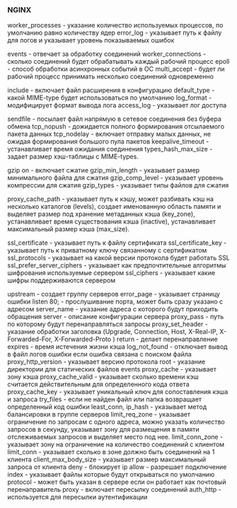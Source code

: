 ### NGINX
worker_processes - указание количество используемых процессов, по умолчанию равно количеству ядер
error_log - указывает путь к файлу для логов и указывает уровень показываемых ошибок

events - отвечает за обработку соединений
worker_connections - сколько соединений будет обрабатывать каждый рабочий процесс
epoll - способ обработки асинхронных событий в ОС
multi_accept - будет ли рабочий процесс принимать несколько соединений одновременно

include - включает файл расширения в конфигурацию
default_type - какой MIME-type будет использоваться по умолчанию
log_format - модифицирует формат вывода лога
access_log - указывает лог доступа

sendfile - посылает файл напрямую в сетевое соединения без буфера обмена
tcp_nopush - дожидается полного формирования отсылаемого пакета данных
tcp_nodelay - включает отправку малых данных, не ожидая формирования большого пула пакетов
keepalive_timeout - устанавливает время ожидания соединения
types_hash_max_size - задает размер хэш-таблицы с MIME-types.

gzip on - включает сжатие
gzip_min_length - указывает размер минимального файла для сжатия
gzip_comp_level - указывает уровень компрессии для сжатия
gzip_types - указывает типы файлов для сжатия

proxy_cache_path - указывает путь к кэшу, может разбивать кэш на несколько каталогов (levels), создает именованную область памяти и выделяет размер под хранение метаданных кэша (key_zone), устанавливает время существования кэша (inactive),
устанавливает максимальный размер кэша (max_size).

ssl_certificate - указывает путь к файлу сертификата
ssl_certificate_key - указывает путь к приватному ключу связанному с сертификатом
ssl_protocols - указывает на какой версии протокола будет работать SSL
ssl_prefer_server_ciphers - указывает как предпочтительные алгоритмы шифрования используемые сервером
ssl_ciphers - указывает какие шифры поддерживаются сервером

upstream - создает группу серверов
error_page - указывает страницу ошибки
listen 80;  - прослушивание порта, может быть сразу указано с адресом
server_name - указание адреса с которого будут приходить обращения
server - описание конфигурации сервера
proxy_pass - путь по которому будут перенаправляться запросы
proxy_set_header - указание обработки заголовка (Upgrade, Connection, Host,  X-Real-IP, X-Forwarded-For, X-Forwarded-Proto )
return - делает перенаправление
expires - время истечения жизни кэша
log_not_found - отключает вывод в файл логов ошибки если ошибка связана с поиском файла
proxy_http_version - указывает версию протокола
root - указание директории для статических файлов
events 
proxy_cache - указывает зону кэша
proxy_cache_valid - указывает сколько времени кэш считается действительным для определенного кода ответа
proxy_cache_key - указывает уникальный ключ для сопоставления кэша и запроса
try_files - если не найден файл или папка возвращает определенный код ошибки
least_conn, ip_hash - указывает метод балансировки в группе серверов
limit_req_zone - указывает ограничение по запросам с одного адреса, можно указать количество запросов в секунду, указывает зону для размещения в памяти отслеживаемых запросов и выделяет место под нее.
limit_conn_zone - указывает зону на ограничение на количество соединений с клиентом 
limit_conn - указывает сколько в зоне должно быть соединений на 1 клиента
client_max_body_size - указывает размер максимальный запроса от клиента
deny - блокирует ip
allow - разрешает подключение
index - указывает файлы которые будут открываться по умолчанию
protocol - может быть указан в сервере если он работает как почтовый перенаправитель
proxy - включает пересылку соединений
auth_http - используется для пересылки аутентификации
